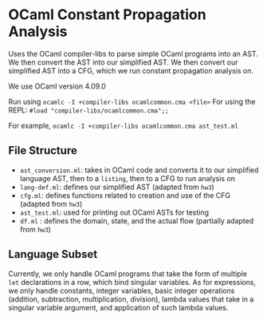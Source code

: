 # OCaml Constant Propagation Analysis

Uses the OCaml compiler-libs to parse simple OCaml programs into an AST. We then convert the AST into our simplified AST. We then convert our simplified AST into a CFG, which we run constant propagation analysis on.

We use OCaml version 4.09.0

Run using `ocamlc -I +compiler-libs ocamlcommon.cma <file>`
For using the REPL: `#load "compiler-libs/ocamlcommon.cma";;`

For example, `ocamlc -I +compiler-libs ocamlcommon.cma ast_test.ml`

## File Structure
- `ast_conversion.ml`: takes in OCaml code and converts it to our simplified language AST, then to a `listing`, then to a CFG to run analysis on
- `lang-def.ml`: defines our simplified AST (adapted from `hw3`)
- `cfg.ml`: defines functions related to creation and use of the CFG (adapted from `hw3`)
- `ast_test.ml`: used for printing out OCaml ASTs for testing
- `df.ml` : defines the domain, state, and the actual flow (partially adapted from `hw3`)

## Language Subset
Currently, we only handle OCaml programs that take the form of multiple
`let` declarations in a row, which bind singular variables. As for expressions, we only handle constants, integer variables, basic integer operations (addition, subtraction, multiplication, division), lambda values that take in a singular variable argument, and application of such lambda values.

